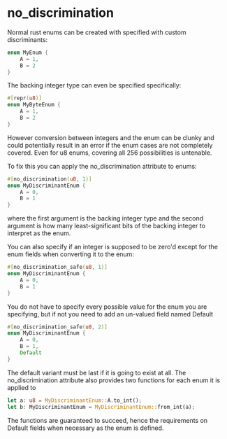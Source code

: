 # no_discrimination

Normal rust enums can be created with specified with custom discriminants:

```rust
enum MyEnum {
    A = 1,
    B = 2
}
```

The backing integer type can even be specified specifically:

```rust
#[repr(u8)]
enum MyByteEnum {
    A = 1,
    B = 2
}
```

However conversion between integers and the enum can be clunky and could
potentially result in an error if the enum cases are not completely covered.
Even for u8 enums, covering all 256 possibilities is untenable.

To fix this you can apply the no_discrimination attribute to enums:

```rust
#[no_discrimination(u8, 1)]
enum MyDiscriminantEnum {
    A = 0,
    B = 1
}
```

where the first argument is the backing integer type and the second argument is
how many least-significant bits of the backing integer to interpret as the enum.

You can also specify if an integer is supposed to be zero'd except for the enum
fields when converting it to the enum:

```rust
#[no_discrimination_safe(u8, 1)]
enum MyDiscriminantEnum {
    A = 0,
    B = 1
}
```

You do not have to specify every possible value for the enum you are specifying,
but if not you need to add an un-valued field named Default

```rust
#[no_discrimination_safe(u8, 2)]
enum MyDiscriminantEnum {
    A = 0,
    B = 1,
    Default
}
```

The default variant must be last if it is going to exist at all. The
no_discrimination attribute also provides two functions for each enum it is applied
to

```rust
let a: u8 = MyDiscriminantEnum::A.to_int();
let b: MyDiscriminantEnum = MyDiscriminantEnum::from_int(a);
```

The functions are guaranteed to succeed, hence the requirements on Default
fields when necessary as the enum is defined.